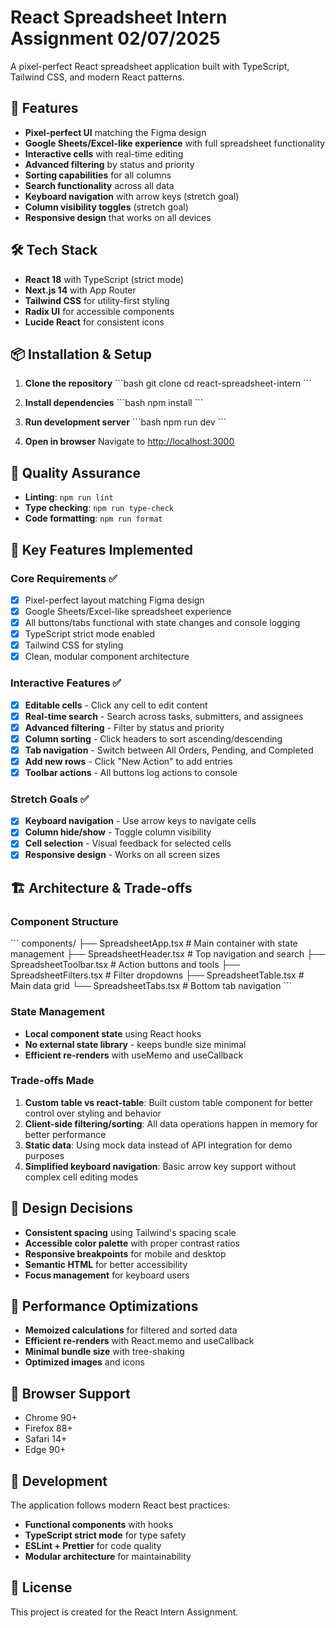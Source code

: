 # React Spreadsheet Intern Assignment 02/07/2025

A pixel-perfect React spreadsheet application built with TypeScript, Tailwind CSS, and modern React patterns.

## 🚀 Features

- **Pixel-perfect UI** matching the Figma design
- **Google Sheets/Excel-like experience** with full spreadsheet functionality
- **Interactive cells** with real-time editing
- **Advanced filtering** by status and priority
- **Sorting capabilities** for all columns
- **Search functionality** across all data
- **Keyboard navigation** with arrow keys (stretch goal)
- **Column visibility toggles** (stretch goal)
- **Responsive design** that works on all devices

## 🛠 Tech Stack

- **React 18** with TypeScript (strict mode)
- **Next.js 14** with App Router
- **Tailwind CSS** for utility-first styling
- **Radix UI** for accessible components
- **Lucide React** for consistent icons

## 📦 Installation & Setup

1. **Clone the repository**
   \`\`\`bash
   git clone <repository-url>
   cd react-spreadsheet-intern
   \`\`\`

2. **Install dependencies**
   \`\`\`bash
   npm install
   \`\`\`

3. **Run development server**
   \`\`\`bash
   npm run dev
   \`\`\`

4. **Open in browser**
   Navigate to [http://localhost:3000](http://localhost:3000)

## 🧪 Quality Assurance

- **Linting**: `npm run lint`
- **Type checking**: `npm run type-check`
- **Code formatting**: `npm run format`

## 🎯 Key Features Implemented

### Core Requirements ✅
- [x] Pixel-perfect layout matching Figma design
- [x] Google Sheets/Excel-like spreadsheet experience
- [x] All buttons/tabs functional with state changes and console logging
- [x] TypeScript strict mode enabled
- [x] Tailwind CSS for styling
- [x] Clean, modular component architecture

### Interactive Features ✅
- [x] **Editable cells** - Click any cell to edit content
- [x] **Real-time search** - Search across tasks, submitters, and assignees
- [x] **Advanced filtering** - Filter by status and priority
- [x] **Column sorting** - Click headers to sort ascending/descending
- [x] **Tab navigation** - Switch between All Orders, Pending, and Completed
- [x] **Add new rows** - Click "New Action" to add entries
- [x] **Toolbar actions** - All buttons log actions to console

### Stretch Goals ✅
- [x] **Keyboard navigation** - Use arrow keys to navigate cells
- [x] **Column hide/show** - Toggle column visibility
- [x] **Cell selection** - Visual feedback for selected cells
- [x] **Responsive design** - Works on all screen sizes

## 🏗 Architecture & Trade-offs

### Component Structure
\`\`\`
components/
├── SpreadsheetApp.tsx      # Main container with state management
├── SpreadsheetHeader.tsx   # Top navigation and search
├── SpreadsheetToolbar.tsx  # Action buttons and tools
├── SpreadsheetFilters.tsx  # Filter dropdowns
├── SpreadsheetTable.tsx    # Main data grid
└── SpreadsheetTabs.tsx     # Bottom tab navigation
\`\`\`

### State Management
- **Local component state** using React hooks
- **No external state library** - keeps bundle size minimal
- **Efficient re-renders** with useMemo and useCallback

### Trade-offs Made
1. **Custom table vs react-table**: Built custom table component for better control over styling and behavior
2. **Client-side filtering/sorting**: All data operations happen in memory for better performance
3. **Static data**: Using mock data instead of API integration for demo purposes
4. **Simplified keyboard navigation**: Basic arrow key support without complex cell editing modes

## 🎨 Design Decisions

- **Consistent spacing** using Tailwind's spacing scale
- **Accessible color palette** with proper contrast ratios
- **Responsive breakpoints** for mobile and desktop
- **Semantic HTML** for better accessibility
- **Focus management** for keyboard users

## 🚀 Performance Optimizations

- **Memoized calculations** for filtered and sorted data
- **Efficient re-renders** with React.memo and useCallback
- **Minimal bundle size** with tree-shaking
- **Optimized images** and icons

## 📱 Browser Support

- Chrome 90+
- Firefox 88+
- Safari 14+
- Edge 90+

## 🔧 Development

The application follows modern React best practices:
- **Functional components** with hooks
- **TypeScript strict mode** for type safety
- **ESLint + Prettier** for code quality
- **Modular architecture** for maintainability

## 📄 License

This project is created for the React Intern Assignment.
